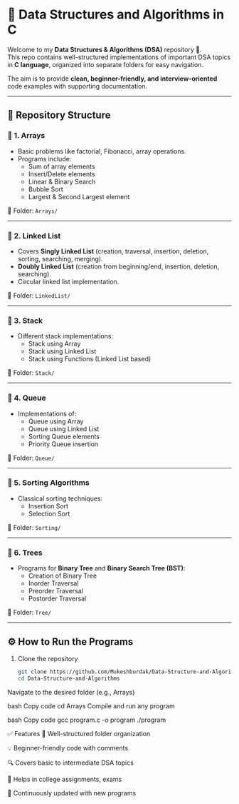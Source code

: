 # 📘 Data Structures and Algorithms in C  

Welcome to my **Data Structures & Algorithms (DSA)** repository 🚀.  
This repo contains well-structured implementations of important DSA topics in **C language**, organized into separate folders for easy navigation.  

The aim is to provide **clean, beginner-friendly, and interview-oriented** code examples with supporting documentation.  

---

## 📂 Repository Structure  

### 🔹 1. Arrays  
- Basic problems like factorial, Fibonacci, array operations.  
- Programs include:  
  - Sum of array elements  
  - Insert/Delete elements  
  - Linear & Binary Search  
  - Bubble Sort  
  - Largest & Second Largest element  

📂 Folder: `Arrays/`

---

### 🔹 2. Linked List  
- Covers **Singly Linked List** (creation, traversal, insertion, deletion, sorting, searching, merging).  
- **Doubly Linked List** (creation from beginning/end, insertion, deletion, searching).  
- Circular linked list implementation.  

📂 Folder: `LinkedList/`

---

### 🔹 3. Stack  
- Different stack implementations:  
  - Stack using Array  
  - Stack using Linked List  
  - Stack using Functions (Linked List based)  

📂 Folder: `Stack/`

---

### 🔹 4. Queue  
- Implementations of:  
  - Queue using Array  
  - Queue using Linked List  
  - Sorting Queue elements  
  - Priority Queue insertion  

📂 Folder: `Queue/`

---

### 🔹 5. Sorting Algorithms  
- Classical sorting techniques:  
  - Insertion Sort  
  - Selection Sort  

📂 Folder: `Sorting/`

---

### 🔹 6. Trees  
- Programs for **Binary Tree** and **Binary Search Tree (BST)**:  
  - Creation of Binary Tree  
  - Inorder Traversal  
  - Preorder Traversal  
  - Postorder Traversal  

📂 Folder: `Tree/`

---

## ⚙️ How to Run the Programs  

1. Clone the repository  
   ```bash
   git clone https://github.com/Mukeshburdak/Data-Structure-and-Algorithms.git
   cd Data-Structure-and-Algorithms
Navigate to the desired folder (e.g., Arrays)


bash
Copy code
cd Arrays
Compile and run any program


bash
Copy code
gcc program.c -o program
./program


✅ Features
📂 Well-structured folder organization

💡 Beginner-friendly code with comments

🔍 Covers basic to intermediate DSA topics

🧩 Helps in college assignments, exams

🌱 Continuously updated with new programs

